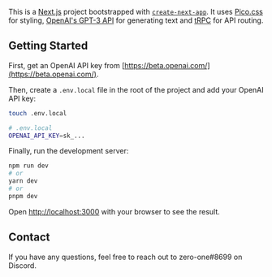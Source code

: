 This is a [Next.js](https://nextjs.org/) project bootstrapped with [`create-next-app`](https://github.com/vercel/next.js/tree/canary/packages/create-next-app). It uses [Pico.css](https://picocss.com/) for styling, [OpenAI's GPT-3 API](https://beta.openai.com/) for generating text and [tRPC](https://trpc.io/) for API routing.

## Getting Started

First, get an OpenAI API key from [https://beta.openai.com/](https://beta.openai.com/).

Then, create a `.env.local` file in the root of the project and add your OpenAI API key:

```bash
touch .env.local
```

```bash
# .env.local
OPENAI_API_KEY=sk_...
```

Finally, run the development server:

```bash
npm run dev
# or
yarn dev
# or
pnpm dev
```

Open [http://localhost:3000](http://localhost:3000) with your browser to see the result.

## Contact

If you have any questions, feel free to reach out to zero-one#8699 on Discord.
